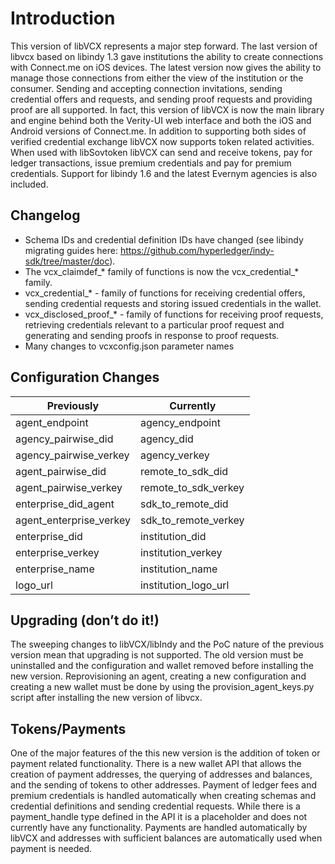# Introduction

This version of libVCX represents a major step forward. The last version of libvcx based on libindy 1.3 gave institutions the ability to create connections with Connect.me on iOS devices. The latest version now gives the ability to manage those connections from either the view of the institution or the consumer. Sending and accepting connection invitations, sending credential offers and requests, and sending proof requests and providing proof are all supported. In fact, this version of libVCX is now the main library and engine behind both the Verity-UI web interface and both the iOS and Android versions of Connect.me. In addition to supporting both sides of verified credential exchange libVCX now supports token related activities. When used with libSovtoken libVCX can send and receive tokens, pay for ledger transactions, issue premium credentials and pay for premium credentials. Support for libindy 1.6 and the latest Evernym agencies is also included.

## Changelog

-   Schema IDs and credential definition IDs have changed (see libindy migrating guides here: https://github.com/hyperledger/indy-sdk/tree/master/doc).  
-   The vcx_claimdef_* family of functions is now the vcx_credential_* family.
-   vcx_credential_* - family of functions for receiving credential offers, sending credential requests and storing issued credentials in the wallet.
-   vcx_disclosed_proof_* - family of functions for receiving proof requests, retrieving credentials relevant to a particular proof request and generating and sending proofs in response to proof requests.
-   Many changes to vcxconfig.json parameter names
    
## Configuration Changes

| Previously              | Currently            |
|-------------------------|----------------------|
| agent_endpoint          | agency_endpoint      |
| agency_pairwise_did     | agency_did           |
| agency_pairwise_verkey  | agency_verkey        |
| agent_pairwise_did      | remote_to_sdk_did    |
| agent_pairwise_verkey   | remote_to_sdk_verkey |
| enterprise_did_agent    | sdk_to_remote_did    |
| agent_enterprise_verkey | sdk_to_remote_verkey |
| enterprise_did          | institution_did      |
| enterprise_verkey       | institution_verkey   |
| enterprise_name         | institution_name     |
| logo_url                | institution_logo_url |

## Upgrading (don’t do it!)

The sweeping changes to libVCX/libIndy and the PoC nature of the previous version mean that upgrading is not supported. The old version must be uninstalled and the configuration and wallet removed before installing the new version. Reprovisioning an agent, creating a new configuration and creating a new wallet must be done by using the provision_agent_keys.py script after installing the new version of libvcx.

## Tokens/Payments

One of the major features of the this new version is the addition of token or payment related functionality. There is a new wallet API that allows the creation of payment addresses, the querying of addresses and balances, and the sending of tokens to other addresses. Payment of ledger fees and premium credentials is handled automatically when creating schemas and credential definitions and sending credential requests. While there is a payment_handle type defined in the API it is a placeholder and does not currently have any functionality. Payments are handled automatically by libVCX and addresses with sufficient balances are automatically used when payment is needed.